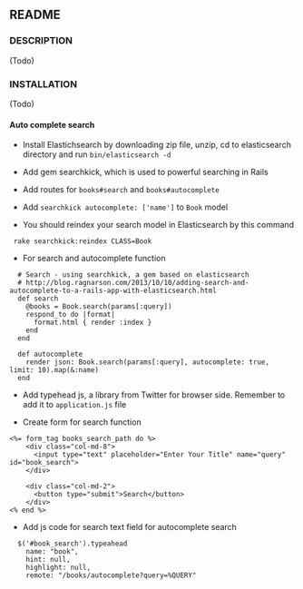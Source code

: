 ## README

### DESCRIPTION
(Todo)

### INSTALLATION
(Todo)

#### Auto complete search

- Install Elastichsearch by downloading zip file, unzip, cd to elasticsearch directory and run ```bin/elasticsearch -d```

- Add gem searchkick, which is used to powerful searching in Rails

- Add routes for ```books#search``` and ```books#autocomplete```

- Add ``` searchkick autocomplete: ['name'] ``` to ``` Book ```  model

- You should reindex your search model in Elasticsearch by this command

```
 rake searchkick:reindex CLASS=Book
```

- For search and autocomplete function

```
  # Search - using searchkick, a gem based on elasticsearch
  # http://blog.ragnarson.com/2013/10/10/adding-search-and-autocomplete-to-a-rails-app-with-elasticsearch.html
  def search
    @books = Book.search(params[:query])
    respond_to do |format|
      format.html { render :index }
    end
  end

  def autocomplete
    render json: Book.search(params[:query], autocomplete: true, limit: 10).map(&:name)
  end
```

- Add typehead js, a library from Twitter for browser side. Remember to add it to ```application.js``` file

- Create form for search function

```
<%= form_tag books_search_path do %>
    <div class="col-md-8">
      <input type="text" placeholder="Enter Your Title" name="query" id="book_search">
    </div>

    <div class="col-md-2">
      <button type="submit">Search</button>
    </div>
<% end %>
```

- Add js code for search text field for autocomplete search

```
  $('#book_search').typeahead
    name: "book",
    hint: null,
    highlight: null,
    remote: "/books/autocomplete?query=%QUERY"
```